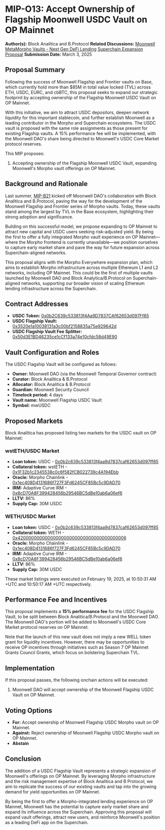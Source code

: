 # MIP-O13: Accept Ownership of Flagship Moonwell USDC Vault on OP Mainnet

**Author(s):** Block Analitica and B.Protocol **Related Discussions:**
[Moonwell MetaMorpho Vaults - Next Gen DeFi Lending](https://forum.moonwell.fi/t/introducing-moonwell-metamorpho-vaults-next-gen-defi-lending/960/16)
[Superchain Expansion Proposal](https://forum.moonwell.fi/t/proposal-to-launch-moonwell-flagship-usdc-vault-on-OP-Mainnet/1540)
**Submission Date:** March 3, 2025

## Proposal Summary

Following the success of Moonwell Flagship and Frontier vaults on Base, which
currently hold more than $85M in total value locked (TVL) across ETH, USDC,
EURC, and cbBTC, this proposal seeks to expand our strategic footprint by
accepting ownership of the Flagship Moonwell USDC Vault on OP Mainnet.

With this initiative, we aim to attract USDC depositors, deepen network
liquidity for this important stablecoin, and further establish Moonwell as a
leading contributor in the Morpho and Superchain ecosystems. The USDC vault is
proposed with the same role assignments as those present for existing Flagship
vaults. A 15% performance fee will be implemented, with the Moonwell DAO's share
being directed to Moonwell's USDC Core Market protocol reserves.

This MIP proposes:

1. Accepting ownership of the Flagship Moonwell USDC Vault, expanding Moonwell's
   Morpho vault offerings on OP Mainnet.

## Background and Rationale

Last summer,
[MIP-B21](https://boardroom.io/moonwell/proposal/cHJvcG9zYWw6bW9vbndlbGw6b25jaGFpbi11cGdyYWRlOjIx)
kicked off Moonwell DAO's collaboration with Block Analitica and B.Protocol,
paving the way for the development of the Moonwell Flagship and Frontier series
of Morpho vaults. Today, these vaults stand among the largest by TVL in the Base
ecosystem, highlighting their strong adoption and significance.

Building on this successful model, we propose expanding to OP Mainnet to attract
new capital and USDC users seeking risk-adjusted yield. By being the first to
offer a fully integrated Morpho vault experience on OP Mainnet—where the Morpho
frontend is currently unavailable—we position ourselves to capture early market
share and pave the way for future expansion across Superchain-aligned networks.

This proposal aligns with the Morpho Everywhere expansion plan, which aims to
establish Morpho infrastructure across multiple Ethereum L1 and L2 networks,
including OP Mainnet. This could be the first of multiple vaults launched by
Moonwell DAO and Block Analytica/B.Protocol on Superchain-aligned networks,
supporting our broader vision of scaling Ethereum lending infrastructure across
the Superchain.

## Contract Addresses

- **USDC Token:**
  [0x0b2C639c533813f4Aa9D7837CAf62653d097Ff85](https://optimistic.etherscan.io/address/0x0b2C639c533813f4Aa9D7837CAf62653d097Ff85)
- **USDC Flagship Vault:**
  [0x3520e1a10038131a3c00bf2158835a75e929642d](https://optimistic.etherscan.io/address/0x3520e1a10038131a3c00bf2158835a75e929642d)
- **USDC Flagship Vault Fee Splitter:**
  [0x50d3E1BD46235ce1cCf133a74e10cfdc58d49E90](https://optimistic.etherscan.io/address/0x50d3E1BD46235ce1cCf133a74e10cfdc58d49E90)

## Vault Configuration and Roles

The USDC Flagship Vault will be configured as follows:

- **Owner:** Moonwell DAO (via the Moonwell Temporal Governor contract)
- **Curator:** Block Analitica & B.Protocol
- **Allocator:** Block Analitica & B.Protocol
- **Guardian:** Moonwell Security Council
- **Timelock period:** 4 days
- **Vault name:** Moonwell Flagship USDC Vault
- **Symbol:** mwUSDC

## Proposed Markets

Block Analitica has proposed listing two markets for the USDC vault on OP
Mainnet:

### wstETH/USDC Market

- **Loan token:** USDC -
  [0x0b2c639c533813f4aa9d7837caf62653d097ff85](https://optimistic.etherscan.io/address/0x0b2c639c533813f4aa9d7837caf62653d097ff85)
- **Collateral token:** wstETH -
  [0x1F32b1c2345538c0c6f582fCB022739c4A194Ebb](https://optimistic.etherscan.io/address/0x1F32b1c2345538c0c6f582fCB022739c4A194Ebb)
- **Oracle:** Morpho Chainlink -
  [0x1ec408D4131686f727F3Fd6245CF85Bc5c9DAD70](https://optimistic.etherscan.io/address/0x1ec408D4131686f727F3Fd6245CF85Bc5c9DAD70)
- **IRM:** Adaptive Curve IRM -
  [0x8cD70A8F399428456b29546BC5dBe10ab6a06ef6](https://optimistic.etherscan.io/address/0x8cD70A8F399428456b29546BC5dBe10ab6a06ef6)
- **LLTV:** 86%
- **Supply Cap:** 30M USDC

### WETH/USDC Market

- **Loan token:** USDC -
  [0x0b2c639c533813f4aa9d7837caf62653d097ff85](https://optimistic.etherscan.io/address/0x0b2c639c533813f4aa9d7837caf62653d097ff85)
- **Collateral token:** WETH -
  [0x4200000000000000000000000000000000000006](https://optimistic.etherscan.io/address/0x4200000000000000000000000000000000000006)
- **Oracle:** Morpho Chainlink -
  [0x1ec408D4131686f727F3Fd6245CF85Bc5c9DAD70](https://optimistic.etherscan.io/address/0x1ec408D4131686f727F3Fd6245CF85Bc5c9DAD70)
- **IRM:** Adaptive Curve IRM -
  [0x8cD70A8F399428456b29546BC5dBe10ab6a06ef6](https://optimistic.etherscan.io/address/0x8cD70A8F399428456b29546BC5dBe10ab6a06ef6)
- **LLTV:** 86%
- **Supply Cap:** 30M USDC

These market listings were executed on February 19, 2025, at 10:50:31 AM +UTC
and 10:50:17 AM +UTC respectively.

## Performance Fee and Incentives

This proposal implements a **15% performance fee** for the USDC Flagship Vault,
to be split between Block Analitica/B.Protocol and the Moonwell DAO. The
Moonwell DAO's portion will be added to Moonwell's USDC Core Market protocol
reserves on OP Mainnet.

Note that the launch of this new vault does not imply a new WELL token grant for
liquidity incentives. However, there may be opportunities to receive OP
incentives through initiatives such as Season 7 OP Mainnet Grants Council
Grants, which focus on bolstering Superchain TVL.

## Implementation

If this proposal passes, the following onchain actions will be executed:

1. Moonwell DAO will accept ownership of the Moonwell Flagship USDC Vault on OP
   Mainnet.

## Voting Options

- **For:** Accept ownership of Moonwell Flagship USDC Morpho vault on OP
  Mainnet.
- **Against:** Reject ownership of Moonwell Flagship USDC Morpho vault on OP
  Mainnet.
- **Abstain**

## Conclusion

The addition of a USDC Flagship Vault represents a strategic expansion of
Moonwell's offerings on OP Mainnet. By leveraging Morpho infrastructure and the
risk management expertise of Block Analitica and B Protocol, we aim to replicate
the success of our existing vaults and tap into the growing demand for yield
opportunities on OP Mainnet.

By being the first to offer a Morpho-integrated lending experience on OP
Mainnet, Moonwell has the potential to capture early market share and expand its
influence across the Superchain. Approving this proposal will expand vault
offerings, attract new users, and reinforce Moonwell's position as a leading
DeFi app on the Superchain.

